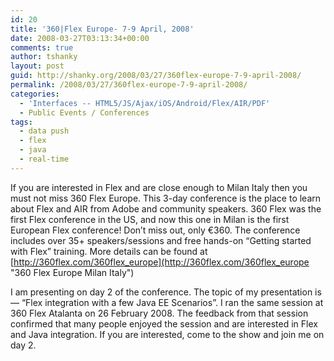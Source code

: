 ```yaml
---
id: 20
title: '360|Flex Europe- 7-9 April, 2008'
date: 2008-03-27T03:13:34+00:00
comments: true
author: tshanky
layout: post
guid: http://shanky.org/2008/03/27/360flex-europe-7-9-april-2008/
permalink: /2008/03/27/360flex-europe-7-9-april-2008/
categories:
  - 'Interfaces -- HTML5/JS/Ajax/iOS/Android/Flex/AIR/PDF'
  - Public Events / Conferences
tags:
  - data push
  - flex
  - java
  - real-time
---
```

If you are interested in Flex and are close enough to Milan Italy then you must not miss 360 Flex Europe. This 3-day conference is the place to learn about Flex and AIR from Adobe and community speakers. 360 Flex was the first Flex conference in the US, and now this one in Milan is the first European Flex conference! Don&#8217;t miss out, only €360. The conference includes over 35+ speakers/sessions and free hands-on &#8220;Getting started with Flex&#8221; training. More details can be found at [http://360flex.com/360flex_europe](http://360flex.com/360flex_europe "360 Flex Europe Milan Italy")

I am presenting on day 2 of the conference. The topic of my presentation is &#8212; &#8220;Flex integration with a few Java EE Scenarios&#8221;. I ran the same session at 360 Flex Atalanta on 26 February 2008. The feedback from that session confirmed that many people enjoyed the session and are interested in Flex and Java integration. If you are interested, come to the show and join me on day 2.